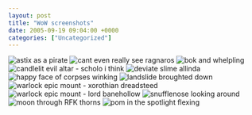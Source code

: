 ```yaml
---
layout: post
title: "WoW screenshots"
date: 2005-09-19 09:04:00 +0000
categories: ["Uncategorized"]
---
```


![astix as a pirate](http://static.flickr.com/31/44603557_892a479bf1_m.jpg) ![cant even really see ragnaros](http://static.flickr.com/30/44603688_e6f653807d_m.jpg) ![bok and whelpling](http://static.flickr.com/28/44603576_aa523096b3_m.jpg) ![candlelit evil altar - scholo i think](http://static.flickr.com/28/44603625_132091ab76_m.jpg) ![deviate slime allinda](http://static.flickr.com/30/44603865_9841aa0859_m.jpg) ![happy face of corpses winking](http://static.flickr.com/32/44604111_39deb5862d_m.jpg) ![landslide broughted down](http://static.flickr.com/32/44604215_84ddbe7f3a_m.jpg) ![warlock epic mount - xorothian dreadsteed](http://static.flickr.com/29/44605065_4a9198796c_m.jpg) ![warlock epic mount - lord banehollow](http://static.flickr.com/27/44605023_c7736d6d46_m.jpg) ![snufflenose looking around](http://static.flickr.com/25/44604887_eb593043ed_m.jpg) ![moon through RFK thorns](http://static.flickr.com/24/44604550_8c98d85057_m.jpg) ![pom in the spotlight flexing](http://static.flickr.com/26/44604664_05167a888d_m.jpg)